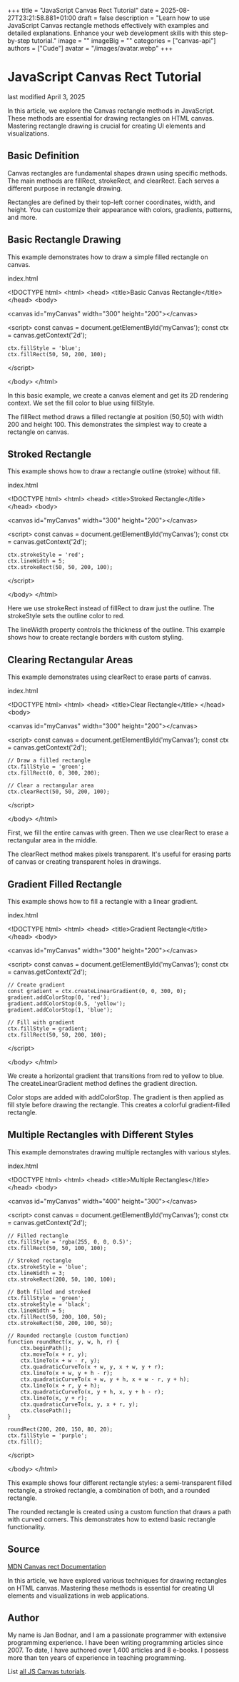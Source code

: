 +++
title = "JavaScript Canvas Rect Tutorial"
date = 2025-08-27T23:21:58.881+01:00
draft = false
description = "Learn how to use JavaScript Canvas rectangle
methods effectively with examples and detailed explanations. Enhance your web
development skills with this step-by-step tutorial."
image = ""
imageBig = ""
categories = ["canvas-api"]
authors = ["Cude"]
avatar = "/images/avatar.webp"
+++

# JavaScript Canvas Rect Tutorial

last modified April 3, 2025

In this article, we explore the Canvas rectangle methods in JavaScript. These
methods are essential for drawing rectangles on HTML canvas. Mastering rectangle
drawing is crucial for creating UI elements and visualizations.

## Basic Definition

Canvas rectangles are fundamental shapes drawn using specific methods. The main
methods are fillRect, strokeRect, and
clearRect. Each serves a different purpose in rectangle drawing.

Rectangles are defined by their top-left corner coordinates, width, and height.
You can customize their appearance with colors, gradients, patterns, and more.

## Basic Rectangle Drawing

This example demonstrates how to draw a simple filled rectangle on canvas.

index.html
    

&lt;!DOCTYPE html&gt;
&lt;html&gt;
&lt;head&gt;
    &lt;title&gt;Basic Canvas Rectangle&lt;/title&gt;
&lt;/head&gt;
&lt;body&gt;

&lt;canvas id="myCanvas" width="300" height="200"&gt;&lt;/canvas&gt;

&lt;script&gt;
    const canvas = document.getElementById('myCanvas');
    const ctx = canvas.getContext('2d');
    
    ctx.fillStyle = 'blue';
    ctx.fillRect(50, 50, 200, 100);
&lt;/script&gt;

&lt;/body&gt;
&lt;/html&gt;

In this basic example, we create a canvas element and get its 2D rendering
context. We set the fill color to blue using fillStyle.

The fillRect method draws a filled rectangle at position (50,50)
with width 200 and height 100. This demonstrates the simplest way to create
a rectangle on canvas.

## Stroked Rectangle

This example shows how to draw a rectangle outline (stroke) without fill.

index.html
    

&lt;!DOCTYPE html&gt;
&lt;html&gt;
&lt;head&gt;
    &lt;title&gt;Stroked Rectangle&lt;/title&gt;
&lt;/head&gt;
&lt;body&gt;

&lt;canvas id="myCanvas" width="300" height="200"&gt;&lt;/canvas&gt;

&lt;script&gt;
    const canvas = document.getElementById('myCanvas');
    const ctx = canvas.getContext('2d');
    
    ctx.strokeStyle = 'red';
    ctx.lineWidth = 5;
    ctx.strokeRect(50, 50, 200, 100);
&lt;/script&gt;

&lt;/body&gt;
&lt;/html&gt;

Here we use strokeRect instead of fillRect to draw
just the outline. The strokeStyle sets the outline color to red.

The lineWidth property controls the thickness of the outline.
This example shows how to create rectangle borders with custom styling.

## Clearing Rectangular Areas

This example demonstrates using clearRect to erase parts of canvas.

index.html
    

&lt;!DOCTYPE html&gt;
&lt;html&gt;
&lt;head&gt;
    &lt;title&gt;Clear Rectangle&lt;/title&gt;
&lt;/head&gt;
&lt;body&gt;

&lt;canvas id="myCanvas" width="300" height="200"&gt;&lt;/canvas&gt;

&lt;script&gt;
    const canvas = document.getElementById('myCanvas');
    const ctx = canvas.getContext('2d');
    
    // Draw a filled rectangle
    ctx.fillStyle = 'green';
    ctx.fillRect(0, 0, 300, 200);
    
    // Clear a rectangular area
    ctx.clearRect(50, 50, 200, 100);
&lt;/script&gt;

&lt;/body&gt;
&lt;/html&gt;

First, we fill the entire canvas with green. Then we use clearRect
to erase a rectangular area in the middle.

The clearRect method makes pixels transparent. It's useful for
erasing parts of canvas or creating transparent holes in drawings.

## Gradient Filled Rectangle

This example shows how to fill a rectangle with a linear gradient.

index.html
    

&lt;!DOCTYPE html&gt;
&lt;html&gt;
&lt;head&gt;
    &lt;title&gt;Gradient Rectangle&lt;/title&gt;
&lt;/head&gt;
&lt;body&gt;

&lt;canvas id="myCanvas" width="300" height="200"&gt;&lt;/canvas&gt;

&lt;script&gt;
    const canvas = document.getElementById('myCanvas');
    const ctx = canvas.getContext('2d');
    
    // Create gradient
    const gradient = ctx.createLinearGradient(0, 0, 300, 0);
    gradient.addColorStop(0, 'red');
    gradient.addColorStop(0.5, 'yellow');
    gradient.addColorStop(1, 'blue');
    
    // Fill with gradient
    ctx.fillStyle = gradient;
    ctx.fillRect(50, 50, 200, 100);
&lt;/script&gt;

&lt;/body&gt;
&lt;/html&gt;

We create a horizontal gradient that transitions from red to yellow to blue.
The createLinearGradient method defines the gradient direction.

Color stops are added with addColorStop. The gradient is then
applied as fill style before drawing the rectangle. This creates a colorful
gradient-filled rectangle.

## Multiple Rectangles with Different Styles

This example demonstrates drawing multiple rectangles with various styles.

index.html
    

&lt;!DOCTYPE html&gt;
&lt;html&gt;
&lt;head&gt;
    &lt;title&gt;Multiple Rectangles&lt;/title&gt;
&lt;/head&gt;
&lt;body&gt;

&lt;canvas id="myCanvas" width="400" height="300"&gt;&lt;/canvas&gt;

&lt;script&gt;
    const canvas = document.getElementById('myCanvas');
    const ctx = canvas.getContext('2d');
    
    // Filled rectangle
    ctx.fillStyle = 'rgba(255, 0, 0, 0.5)';
    ctx.fillRect(50, 50, 100, 100);
    
    // Stroked rectangle
    ctx.strokeStyle = 'blue';
    ctx.lineWidth = 3;
    ctx.strokeRect(200, 50, 100, 100);
    
    // Both filled and stroked
    ctx.fillStyle = 'green';
    ctx.strokeStyle = 'black';
    ctx.lineWidth = 5;
    ctx.fillRect(50, 200, 100, 50);
    ctx.strokeRect(50, 200, 100, 50);
    
    // Rounded rectangle (custom function)
    function roundRect(x, y, w, h, r) {
        ctx.beginPath();
        ctx.moveTo(x + r, y);
        ctx.lineTo(x + w - r, y);
        ctx.quadraticCurveTo(x + w, y, x + w, y + r);
        ctx.lineTo(x + w, y + h - r);
        ctx.quadraticCurveTo(x + w, y + h, x + w - r, y + h);
        ctx.lineTo(x + r, y + h);
        ctx.quadraticCurveTo(x, y + h, x, y + h - r);
        ctx.lineTo(x, y + r);
        ctx.quadraticCurveTo(x, y, x + r, y);
        ctx.closePath();
    }
    
    roundRect(200, 200, 150, 80, 20);
    ctx.fillStyle = 'purple';
    ctx.fill();
&lt;/script&gt;

&lt;/body&gt;
&lt;/html&gt;

This example shows four different rectangle styles: a semi-transparent filled
rectangle, a stroked rectangle, a combination of both, and a rounded rectangle.

The rounded rectangle is created using a custom function that draws a path with
curved corners. This demonstrates how to extend basic rectangle functionality.

## Source

[MDN Canvas rect Documentation](https://developer.mozilla.org/en-US/docs/Web/API/CanvasRenderingContext2D/rect)

In this article, we have explored various techniques for drawing rectangles on
HTML canvas. Mastering these methods is essential for creating UI elements and
visualizations in web applications.

## Author

My name is Jan Bodnar, and I am a passionate programmer with extensive
programming experience. I have been writing programming articles since 2007.
To date, I have authored over 1,400 articles and 8 e-books. I possess more
than ten years of experience in teaching programming.

List [all JS Canvas tutorials](/all/#canvas).
